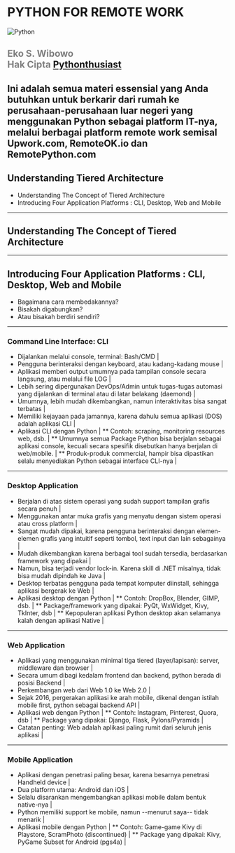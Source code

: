 # PYTHON FOR REMOTE WORK
<img src="https://www.python.org/static/opengraph-icon-200x200.png" alt="Python"/>

<span style="color:gray">Eko S. Wibowo</span>
<br/>
<span style="color:gray">Hak Cipta [Pythonthusiast](http://coderdojo.id)</span>
---
Ini adalah semua materi essensial yang Anda butuhkan untuk berkarir dari rumah ke perusahaan-perusahaan luar negeri yang menggunakan Python sebagai platform IT-nya, melalui berbagai platform remote work semisal Upwork.com, RemoteOK.io dan RemotePython.com
---
## Understanding Tiered Architecture
* Understanding The Concept of Tiered Architecture
* Introducing Four Application Platforms : CLI, Desktop, Web and Mobile

---
## Understanding The Concept of Tiered Architecture
 
---
## Introducing Four Application Platforms : CLI, Desktop, Web and Mobile
* Bagaimana cara membedakannya?
* Bisakah digabungkan?
* Atau bisakah berdiri sendiri?

---
### Command Line Interface: CLI
* Dijalankan melalui console, terminal: Bash/CMD |
* Pengguna berinteraksi dengan keyboard, atau kadang-kadang mouse |
* Aplikasi memberi output umumnya pada tampilan console secara langsung, atau melalui file LOG | 
* Lebih sering dipergunakan DevOps/Admin untuk tugas-tugas automasi yang dijalankan di terminal atau di latar belakang (daemond) |  
* Umumnya, lebih mudah dikembangkan, namun interaktivitas bisa sangat terbatas |
* Memiliki kejayaan pada jamannya, karena dahulu semua aplikasi (DOS) adalah aplikasi CLI |
* Aplikasi CLI dengan Python |
** Contoh: scraping, monitoring resources web, dsb. |
** Umumnya semua Package Python bisa berjalan sebagai aplikasi console, kecuali secara spesifik disebutkan hanya berjalan di web/mobile. |
** Produk-produk commercial, hampir bisa dipastikan selalu menyediakan Python sebagai interface CLI-nya |

---
### Desktop Application
* Berjalan di atas sistem operasi yang sudah support tampilan grafis secara penuh |
* Menggunakan antar muka grafis yang menyatu dengan sistem operasi atau cross platform |
* Sangat mudah dipakai, karena pengguna berinteraksi dengan elemen-elemen grafis yang intuitif seperti tombol, text input dan lain sebagainya |
* Mudah dikembangkan karena berbagai tool sudah tersedia, berdasarkan framework yang dipakai |
* Namun, bisa terjadi vendor lock-in. Karena skill di .NET misalnya, tidak bisa mudah dipindah ke Java |
* Desktop terbatas pengguna pada tempat komputer diinstall, sehingga aplikasi bergerak ke Web |
* Aplikasi desktop dengan Python |
** Contoh: DropBox, Blender, GIMP, dsb. |
** Package/framework yang dipakai: PyQt, WxWidget, Kivy, TkInter, dsb |
** Kepopuleran aplikasi Python desktop akan selamanya kalah dengan aplikasi Native | 

---
### Web Application
* Aplikasi yang menggunakan minimal tiga tiered (layer/lapisan): server, middleware dan browser |
* Secara umum dibagi kedalam frontend dan backend, python berada di posisi Backend |
* Perkembangan web dari Web 1.0 ke Web 2.0 |
* Sejak 2016, pergerakan aplikasi ke arah mobile, dikenal dengan istilah mobile first, python sebagai backend API |
* Aplikasi web dengan Python |
** Contoh: Instagram, Pinterest, Quora, dsb |
** Package yang dipakai: Django, Flask, Pylons/Pyramids |
* Catatan penting: Web adalah aplikasi paling rumit dari seluruh jenis aplikasi |
 
---
### Mobile Application
* Aplikasi dengan penetrasi paling besar, karena besarnya penetrasi Handheld device |
* Dua platform utama: Android dan iOS |
* Selalu disarankan mengembangkan aplikasi mobile dalam bentuk native-nya |
* Python memiliki support ke mobile, namun --menurut saya-- tidak menarik |
* Aplikasi mobile dengan Python |
** Contoh: Game-game Kivy di Playstore, ScramPhoto (discontinued) | 
** Package yang dipakai: Kivy, PyGame Subset for Android (pgs4a) |
